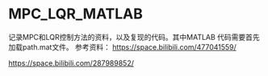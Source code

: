 # MPC_LQR_MATLAB
记录MPC和LQR控制方法的资料，以及复现的代码。其中MATLAB 代码需要首先加载path.mat文件。
参考资料：
https://space.bilibili.com/477041559/ 

https://space.bilibili.com/287989852/
